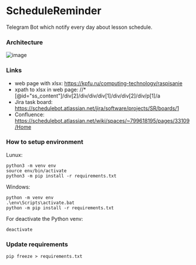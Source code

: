 # ScheduleReminder
Telegram Bot which notify every day about lesson schedule.

### Architecture

![image](https://user-images.githubusercontent.com/45717260/156068483-24ad551a-0cc5-4bb8-9a53-bf01a909fd41.png)

### Links

* web page with xlsx: https://kpfu.ru/computing-technology/raspisanie 
* xpath to xlsx in web page: //*[@id="ss_content"]/div[2]/div/div/div[1]/div/div[2]/div/p[1]/a
* Jira task board: https://schedulebot.atlassian.net/jira/software/projects/SR/boards/1
* Confluence: https://schedulebot.atlassian.net/wiki/spaces/~799618195/pages/33109/Home

### How to setup environment 

Lunux:

    python3 -m venv env
    source env/bin/activate
    python3 -m pip install -r requirements.txt

Windows:

    python -m venv env
    .\env\Scripts\activate.bat
    python -m pip install -r requirements.txt

For deactivate the Python venv:

    deactivate

### Update requirements

    pip freeze > requirements.txt
